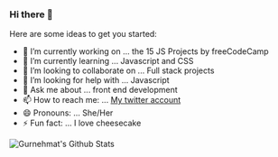 ### Hi there 👋

Here are some ideas to get you started:

- 🔭 I’m currently working on ... the 15 JS Projects by freeCodeCamp
- 🌱 I’m currently learning ... Javascript and CSS
- 👯 I’m looking to collaborate on ... Full stack projects
- 🤔 I’m looking for help with ... Javascript
- 💬 Ask me about ... front end development
- 📫 How to reach me: ... [My twitter account](https://twitter.com/gurnehmat)
- 😄 Pronouns: ... She/Her
- ⚡ Fun fact: ... I love cheesecake

![Gurnehmat's Github Stats](https://github-readme-stats.vercel.app/api?username=gkdhindsa&show_icons=true_color=fff&icon_color=037AFE&text_color=000000&bg_color=ffffff)
